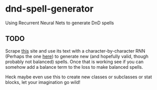 # dnd-spell-generator
Using Recurrent Neural Nets to generate DnD spells

## TODO

Scrape [this](https://www.dnd-spells.com/spells) site and use its text with a character-by-character RNN (Perhaps the one [here](http://karpathy.github.io/2015/05/21/rnn-effectiveness/)) to generate new (and hopefully valid, though probably not balanced) spells. Once that is working see if you can somehow add a balance term to the loss to make balanced spells.

Heck maybe even use this to create new classes or subclasses or stat blocks, let your imagination go wild!
